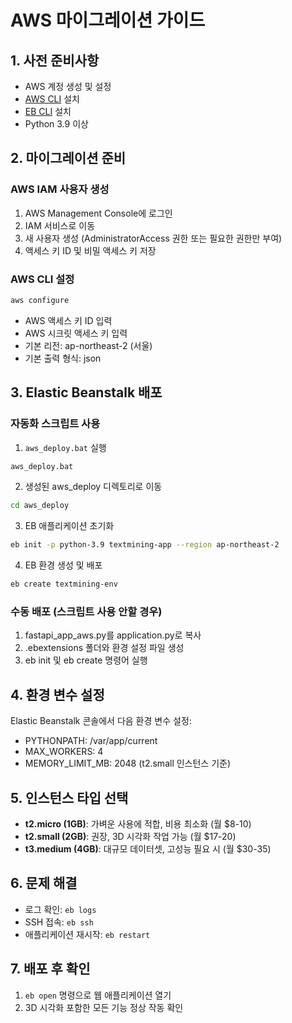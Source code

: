 # AWS 마이그레이션 가이드

## 1. 사전 준비사항

- AWS 계정 생성 및 설정
- [AWS CLI](https://aws.amazon.com/cli/) 설치
- [EB CLI](https://docs.aws.amazon.com/elasticbeanstalk/latest/dg/eb-cli3-install.html) 설치 
- Python 3.9 이상

## 2. 마이그레이션 준비

### AWS IAM 사용자 생성
1. AWS Management Console에 로그인
2. IAM 서비스로 이동
3. 새 사용자 생성 (AdministratorAccess 권한 또는 필요한 권한만 부여)
4. 액세스 키 ID 및 비밀 액세스 키 저장

### AWS CLI 설정
```bash
aws configure
```
- AWS 액세스 키 ID 입력
- AWS 시크릿 액세스 키 입력
- 기본 리전: ap-northeast-2 (서울)
- 기본 출력 형식: json

## 3. Elastic Beanstalk 배포

### 자동화 스크립트 사용
1. `aws_deploy.bat` 실행
```bash
aws_deploy.bat
```

2. 생성된 aws_deploy 디렉토리로 이동
```bash
cd aws_deploy
```

3. EB 애플리케이션 초기화
```bash
eb init -p python-3.9 textmining-app --region ap-northeast-2
```

4. EB 환경 생성 및 배포
```bash
eb create textmining-env
```

### 수동 배포 (스크립트 사용 안할 경우)
1. fastapi_app_aws.py를 application.py로 복사
2. .ebextensions 폴더와 환경 설정 파일 생성
3. eb init 및 eb create 명령어 실행

## 4. 환경 변수 설정

Elastic Beanstalk 콘솔에서 다음 환경 변수 설정:
- PYTHONPATH: /var/app/current
- MAX_WORKERS: 4
- MEMORY_LIMIT_MB: 2048 (t2.small 인스턴스 기준)

## 5. 인스턴스 타입 선택

- **t2.micro (1GB)**: 가벼운 사용에 적합, 비용 최소화 (월 $8-10)
- **t2.small (2GB)**: 권장, 3D 시각화 작업 가능 (월 $17-20)
- **t3.medium (4GB)**: 대규모 데이터셋, 고성능 필요 시 (월 $30-35)

## 6. 문제 해결

- 로그 확인: `eb logs`
- SSH 접속: `eb ssh`
- 애플리케이션 재시작: `eb restart`

## 7. 배포 후 확인

1. `eb open` 명령으로 웹 애플리케이션 열기
2. 3D 시각화 포함한 모든 기능 정상 작동 확인 